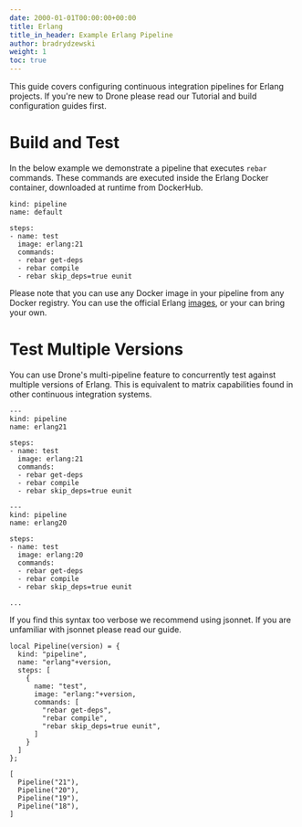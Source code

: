 ```yaml
---
date: 2000-01-01T00:00:00+00:00
title: Erlang
title_in_header: Example Erlang Pipeline
author: bradrydzewski
weight: 1
toc: true
---
```


This guide covers configuring continuous integration pipelines for Erlang projects. If you're new to Drone please read our Tutorial and build configuration guides first.

# Build and Test

In the below example we demonstrate a pipeline that executes `rebar` commands. These commands are executed inside the Erlang Docker container, downloaded at runtime from DockerHub.

```
kind: pipeline
name: default

steps:
- name: test
  image: erlang:21
  commands:
  - rebar get-deps
  - rebar compile
  - rebar skip_deps=true eunit
```

Please note that you can use any Docker image in your pipeline from any Docker registry. You can use the official Erlang [images](https://hub.docker.com/r/_/erlang/), or your can bring your own.

# Test Multiple Versions

You can use Drone's multi-pipeline feature to concurrently test against multiple versions of Erlang. This is equivalent to matrix capabilities found in other continuous integration systems.

```
---
kind: pipeline
name: erlang21

steps:
- name: test
  image: erlang:21
  commands:
  - rebar get-deps
  - rebar compile
  - rebar skip_deps=true eunit

---
kind: pipeline
name: erlang20

steps:
- name: test
  image: erlang:20
  commands:
  - rebar get-deps
  - rebar compile
  - rebar skip_deps=true eunit

...
```

If you find this syntax too verbose we recommend using jsonnet. If you are unfamiliar with jsonnet please read our guide.

```
local Pipeline(version) = {
  kind: "pipeline",
  name: "erlang"+version,
  steps: [
    {
      name: "test",
      image: "erlang:"+version,
      commands: [
        "rebar get-deps",
        "rebar compile",
        "rebar skip_deps=true eunit",
      ]
    }
  ]
};

[
  Pipeline("21"),
  Pipeline("20"),
  Pipeline("19"),
  Pipeline("18"),
]
```
